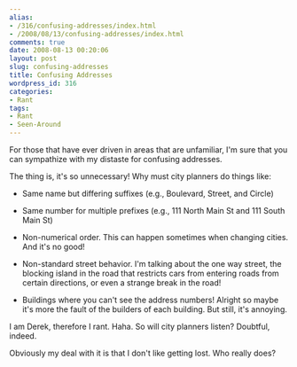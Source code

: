 ```yaml
---
alias:
- /316/confusing-addresses/index.html
- /2008/08/13/confusing-addresses/index.html
comments: true
date: 2008-08-13 00:20:06
layout: post
slug: confusing-addresses
title: Confusing Addresses
wordpress_id: 316
categories:
- Rant
tags:
- Rant
- Seen-Around
---
```


For those that have ever driven in areas that are unfamiliar, I'm sure that you can sympathize with my distaste for confusing addresses.

The thing is, it's so unnecessary!  Why must city planners do things like:




  * Same name but differing suffixes (e.g., Boulevard, Street, and Circle)


  * Same number for multiple prefixes (e.g., 111 North Main St and 111 South Main St)


  * Non-numerical order.  This can happen sometimes when changing cities.  And it's no good!


  * Non-standard street behavior.  I'm talking about the one way street, the blocking island in the road that restricts cars from entering roads from certain directions, or even a strange break in the road!


  * Buildings where you can't see the address numbers!  Alright so maybe it's more the fault of the builders of each building.  But still, it's annoying.



I am Derek, therefore I rant.  Haha.  So will city planners listen?  Doubtful, indeed.

Obviously my deal with it is that I don't like getting lost.  Who really does?
